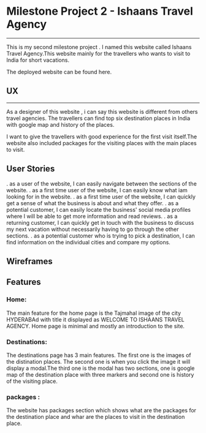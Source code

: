 

#  Milestone Project 2 - Ishaans Travel Agency  
----------------------------------------------------------------------------

This is my second milestone project . I named this website called Ishaans Travel Agency.This 
website mainly for the travellers who wants to visit to India for short vacations.

The deployed website can be found here.

## UX
----------------------------------------------------------------------------------

As a designer of this website , i can say this website is different from others travel agencies.
The travellers can find top six destination places in India with google map and history of the 
places.

I want to give the travellers with good experience for the first visit itself.The website
also included packages for the visiting places with the main places to visit.

## User Stories
. as a user of the website, I can easily navigate between the sections of the website.
. as a first time user of the website, I can easily know what iam looking for in the website.
. as a first time user of the website, I can quickly get a sense of what the business is about
  and what they offer.
. as a potential customer, I can easily locate the business' social media profiles where I
 will be able to get more information and read reviews.
. as a returning customer, I can quickly get in touch with the business to discuss my next vacation
 without necessarily having to go through the other sections.
. as a potential customer who is trying to pick a destination, I can find information on the
 individual cities and compare my options.

## Wireframes

## Features
### Home:
The main feature for the home page is the Tajmahal image of the city HYDERABAd with title it 
displayed as WELCOME TO ISHAANS TRAVEL AGENCY. 
Home page is minimal and mostly an introduction to the site.

### Destinations:
The destinations page has 3 main features. The first one is the images of the distination places.
The second one is when you click the image it will display a modal.The third one is the modal 
has two sections, one is google map of the destination place with three markers and second one 
is history of the visiting place.

### packages :
The website has packages section which shows what are the packages for the destination place
and whar are the places to visit in the destination place.








